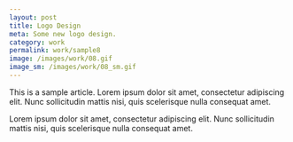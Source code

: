 ```yaml
---
layout: post
title: Logo Design
meta: Some new logo design.
category: work
permalink: work/sample8
image: /images/work/08.gif
image_sm: /images/work/08_sm.gif
---
```


This is a sample article. Lorem ipsum dolor sit amet, consectetur adipiscing elit. Nunc sollicitudin mattis nisi, quis scelerisque nulla consequat amet.

Lorem ipsum dolor sit amet, consectetur adipiscing elit. Nunc sollicitudin mattis nisi, quis scelerisque nulla consequat amet.